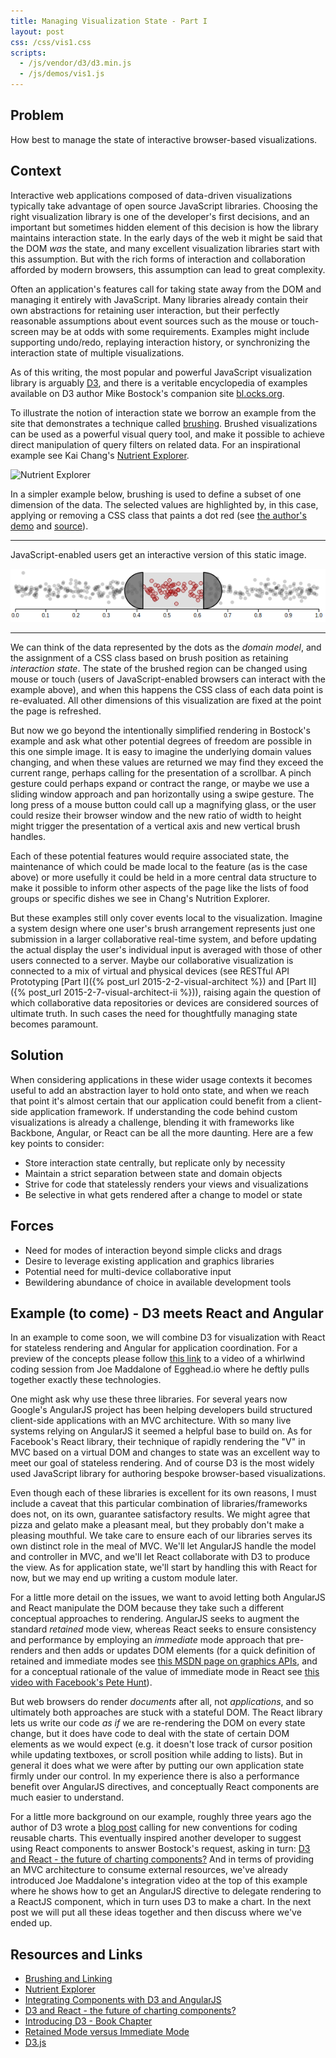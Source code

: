 ```yaml
---
title: Managing Visualization State - Part I
layout: post
css: /css/vis1.css
scripts:
  - /js/vendor/d3/d3.min.js
  - /js/demos/vis1.js
---
```


## Problem

How best to manage the state of interactive browser-based visualizations.

## Context

Interactive web applications composed of data-driven visualizations typically take advantage of open source JavaScript libraries. Choosing the right visualization library is one of the developer's first decisions, and an important but sometimes hidden element of this decision is how the library maintains interaction state. In the early days of the web it might be said that the DOM *was* the state, and many excellent visualization libraries start with this assumption. But with the rich forms of interaction and collaboration afforded by modern browsers, this assumption can lead to great complexity.

Often an application's features call for taking state away from the DOM and managing it entirely with JavaScript. Many libraries already contain their own abstractions for retaining user interaction, but their perfectly reasonable assumptions about event sources such as the mouse or touch-screen may be at odds with some requirements. Examples might include supporting undo/redo, replaying interaction history, or synchronizing the interaction state of multiple visualizations.

As of this writing, the most popular and powerful JavaScript visualization library is arguably [D3](http://d3js.org/), and there is a veritable encyclopedia of examples available on D3 author Mike Bostock's companion site [bl.ocks.org](http://bl.ocks.org/mbostock).

To illustrate the notion of interaction state we borrow an example from the site that demonstrates a technique called <a href="http://www.infovis-wiki.net/index.php?title=Linking_and_Brushing" target="_">brushing</a>. Brushed visualizations can be used as a powerful visual query tool, and make it possible to achieve direct manipulation of query filters on related data. For an inspirational example see Kai Chang's <a href="http://bl.ocks.org/syntagmatic/3150059" target="_">Nutrient Explorer</a>.

![Nutrient Explorer]({{site.url}}/img/nutrient_explorer.png)

In a simpler example below, brushing is used to define a subset of one dimension of the data. The selected values are highlighted by, in this case, applying or removing a CSS class that paints a dot red (see <a href="http://bl.ocks.org/mbostock/6498000" target="_">the author's demo</a> and <a href="https://gist.github.com/mbostock/6498000" target="_">source</a>).

<div id="vis1">
  <noscript>
    <hr>
    <p>JavaScript-enabled users get an interactive version of this static image.</p>
    <img src="/img/vis1.png" alt="D3 Brush Example">
    <hr>
  </noscript>
</div>

We can think of the data represented by the dots as the *domain model*, and the assignment of a CSS class based on brush position as retaining *interaction state*. The state of the brushed region can be changed using mouse or touch (users of JavaScript-enabled browsers can interact with the example above), and when this happens the CSS class of each data point is re-evaluated. All other dimensions of this visualization are fixed at the point the page is refreshed.

But now we go beyond the intentionally simplified rendering in Bostock's example and ask what other potential degrees of freedom are possible in this one simple image. It is easy to imagine the underlying domain values changing, and when these values are returned we may find they exceed the current range, perhaps calling for the presentation of a scrollbar. A pinch gesture could perhaps expand or contract the range, or maybe we use a sliding window approach and pan horizontally using a swipe gesture. The long press of a mouse button could call up a magnifying glass, or the user could resize their browser window and the new ratio of width to height might trigger the presentation of a vertical axis and new vertical brush handles.

Each of these potential features would require associated state, the maintenance of which could be made local to the feature (as is the case above) or more usefully it could be held in a more central data structure to make it possible to inform other aspects of the page like the lists of food groups or specific dishes we see in Chang's Nutrition Explorer.

But these examples still only cover events local to the visualization. Imagine a system design where one user's brush arrangement represents just one submission in a larger collaborative real-time system, and before updating the actual display the user's individual input is averaged with those of other users connected to a server. Maybe our collaborative visualization is connected to a mix of virtual and physical devices (see RESTful API Prototyping [Part I]({% post_url 2015-2-2-visual-architect %}) and [Part II]({% post_url 2015-2-7-visual-architect-ii %})), raising again the question of which collaborative data repositories or devices are considered sources of ultimate truth. In such cases the need for thoughtfully managing state becomes paramount.

## Solution

When considering applications in these wider usage contexts it becomes useful to add an abstraction layer to hold onto state, and when we reach that point it's almost certain that our application could benefit from a client-side application framework. If understanding the code behind custom visualizations is already a challenge, blending it with frameworks like Backbone, Angular, or React can be all the more daunting. Here are a few key points to consider:

* Store interaction state centrally, but replicate only by necessity
* Maintain a strict separation between state and domain objects
* Strive for code that statelessly renders your views and visualizations
* Be selective in what gets rendered after a change to model or state

## Forces

* Need for modes of interaction beyond simple clicks and drags
* Desire to leverage existing application and graphics libraries
* Potential need for multi-device collaborative input
* Bewildering abundance of choice in available development tools

## Example (to come) - D3 meets React and Angular

In an example to come soon, we will combine D3 for visualization with React for stateless rendering and Angular for application coordination. For a preview of the concepts please follow [this link](https://egghead.io/lessons/integrating-components-with-d3-and-angularjs) to a video of a whirlwind coding session from Joe Maddalone of Egghead.io where he deftly pulls together exactly these technologies.

One might ask why use these three libraries. For several years now Google's AngularJS project has been helping developers build structured client-side applications with an MVC architecture. With so many live systems relying on AngularJS it seemed a helpful base to build on. As for Facebook's React library, their technique of rapidly rendering the "V" in MVC based on a virtual DOM and changes to state was an excellent way to meet our goal of stateless rendering. And of course D3 is the most widely used JavaScript library for authoring bespoke browser-based visualizations.

Even though each of these libraries is excellent for its own reasons, I must include a caveat that this particular combination of libraries/frameworks does not, on its own, guarantee satisfactory results. We might agree that pizza and gelato make a pleasant meal, but they probably don't make a pleasing mouthful. We take care to ensure each of our libraries serves its own distinct role in the meal of MVC. We'll let AngularJS handle the model and controller in MVC, and we'll let React collaborate with D3 to produce the view. As for application state, we'll start by handling this with React for now, but we may end up writing a custom module later.

For a little more detail on the issues, we want to avoid letting both AngularJS and React manipulate the DOM because they take such a different conceptual approaches to rendering. AngularJS seeks to augment the standard *retained* mode view, whereas React seeks to ensure consistency and performance by employing an *immediate* mode approach that pre-renders and then adds or updates DOM elements (for a quick definition of retained and immediate modes see <a href="https://msdn.microsoft.com/en-us/library/windows/desktop/ff684178(v=vs.85).aspx" target="_">this MSDN page on graphics APIs</a>, and for a conceptual rationale of the value of immediate mode in React see <a href="http://vimeo.com/108801879" target="_">this video with Facebook's Pete Hunt</a>).

But web browsers do render *documents* after all, not *applications*, and so ultimately both approaches are stuck with a stateful DOM. The React library lets us write our code *as if* we are re-rendering the DOM on every state change, but it does have code to deal with the state of certain DOM elements as we would expect (e.g. it doesn't lose track of cursor position while updating textboxes, or scroll position while adding to lists). But in general it does what we were after by putting our own application state firmly under our control. In my experience there is also a performance benefit over AngularJS directives, and conceptually React components are much easier to understand.

For a little more background on our example, roughly three years ago the author of D3 wrote a [blog post](http://bost.ocks.org/mike/chart/) calling for new conventions for coding reusable charts. This eventually inspired another developer to suggest using React components to answer Bostock's request, asking in turn: [D3 and React - the future of charting components?](http://10consulting.com/2014/02/19/d3-plus-reactjs-for-charting/) And in terms of providing an MVC architecture to consume external resources, we've already introduced Joe Maddalone's integration video at the top of this example where he shows how to get an AngularJS directive to delegate rendering to a ReactJS component, which in turn uses D3 to make a chart. In the next post we will put all these ideas together and then discuss where we've ended up.

<!---
Discuss the need to understand the value of visualization lifecycle and *Immediate* vs *Retained* Mode rendering.
Honourable mention: The Guardian's [Ractive.js](http://www.ractivejs.org/) library.
-->

## <a name="Resources"></a>Resources and Links

* [Brushing and Linking](http://www.infovis-wiki.net/index.php?title=Linking_and_Brushing)
* [Nutrient Explorer](http://bl.ocks.org/syntagmatic/3150059)
* [Integrating Components with D3 and AngularJS](https://egghead.io/lessons/integrating-components-with-d3-and-angularjs)
* [D3 and React - the future of charting components?](http://10consulting.com/2014/02/19/d3-plus-reactjs-for-charting/)
* [Introducing D3 - Book Chapter](http://chimera.labs.oreilly.com/books/1230000000345/ch02.html)
* [Retained Mode versus Immediate Mode](https://msdn.microsoft.com/en-us/library/windows/desktop/ff684178(v=vs.85).aspx)
* [D3.js](http://d3js.org/)

<!---
* [Ractive.js](http://www.ractivejs.org/)
* [Crossfilter](http://square.github.io/crossfilter/)
-->
